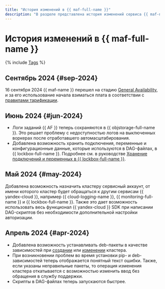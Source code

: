 ```yaml
---
title: "История изменений в {{ maf-full-name }}"
description: "В разделе представлена история изменений сервиса {{ maf-name }}."
---
```


# История изменений в {{ maf-full-name }}

{% include [Tags](../_includes/mdb/release-notes-tags.md) %}

## Сентябрь 2024 {#sep-2024}

16 сентября 2024 {{ maf-name }} перешел на стадию [General Availability](../overview/concepts/launch-stages.md), и за его использование начала взиматься плата в соответствии с [правилами тарификации](pricing.md).

## Июнь 2024 {#jun-2024}

* Логи заданий {{ AF }} теперь сохраняются в {{ objstorage-full-name }}. Это решает проблему с недоступностью логов на выключенных воркерах после отработавшего автомасштабирования.
* Добавлена возможность хранить подключения, переменные и конфигурационные данные, которые используются в DAG-файлах, в {{ lockbox-full-name }}. Подробнее см. в руководстве [Хранение подключений и переменных в {{ lockbox-full-name }}](tutorials/lockbox-secrets-in-maf-cluster.md).

## Май 2024 {#may-2024}

Добавлена возможность назначить кластеру сервисный аккаунт, от имени которого кластер будет обращаться к другим сервисам {{ yandex-cloud }}, например {{ cloud-logging-name }}, {{ monitoring-full-name }} и {{ lockbox-full-name }}. Также это дает возможность использовать весь функционал {{ yandex-cloud }} SDK при написании DAG-скриптов без необходимости дополнительной настройки авторизации.

## Апрель 2024 {#apr-2024}

* Добавлена возможность устанавливать deb-пакеты в качестве зависимостей при [создании](operations/cluster-create.md) или [изменении](operations/cluster-update.md) кластера.
* При возникновении проблем во время установки pip- и deb-зависимостей теперь отображается понятный текст ошибки. Также, если указаны неправильные пакеты, то операция изменения кластера откатывается с возможностью изменить ввод без обращения в службу поддержки.
* Скрипты в DAG-файлах теперь запускаются быстрее.
